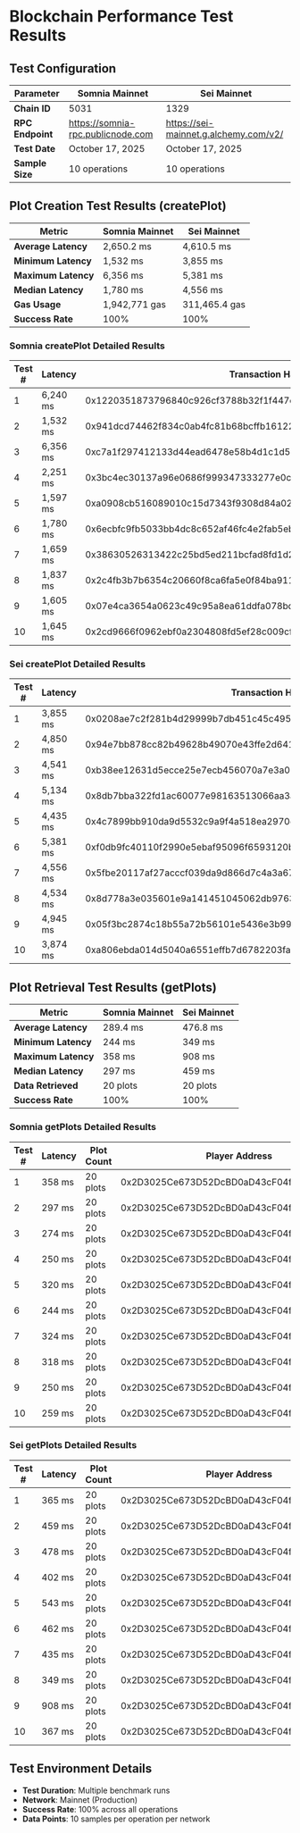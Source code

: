 # Blockchain Performance Test Results

## Test Configuration

| Parameter        | Somnia Mainnet                    | Sei Mainnet                           |
| ---------------- | --------------------------------- | ------------------------------------- |
| **Chain ID**     | 5031                              | 1329                                  |
| **RPC Endpoint** | https://somnia-rpc.publicnode.com | https://sei-mainnet.g.alchemy.com/v2/ |
| **Test Date**    | October 17, 2025                  | October 17, 2025                      |
| **Sample Size**  | 10 operations                     | 10 operations                         |

## Plot Creation Test Results (createPlot)

| Metric              | Somnia Mainnet | Sei Mainnet   |
| ------------------- | -------------- | ------------- |
| **Average Latency** | 2,650.2 ms     | 4,610.5 ms    |
| **Minimum Latency** | 1,532 ms       | 3,855 ms      |
| **Maximum Latency** | 6,356 ms       | 5,381 ms      |
| **Median Latency**  | 1,780 ms       | 4,556 ms      |
| **Gas Usage**       | 1,942,771 gas  | 311,465.4 gas |
| **Success Rate**    | 100%           | 100%          |

### Somnia createPlot Detailed Results

| Test # | Latency  | Transaction Hash                                                   | Coordinates |
| ------ | -------- | ------------------------------------------------------------------ | ----------- |
| 1      | 6,240 ms | 0x1220351873796840c926cf3788b32f1f447c8f393a646f662ca963e09f8526b7 | (-54, -74)  |
| 2      | 1,532 ms | 0x941dcd74462f834c0ab4fc81b68bcffb1612204d46e341a8c731a2f969e5f94d | (-85, -56)  |
| 3      | 6,356 ms | 0xc7a1f297412133d44ead6478e58b4d1c1d5a3b529229ee4ab41209e8a9b43fc3 | (-24, 63)   |
| 4      | 2,251 ms | 0x3bc4ec30137a96e0686f999347333277e0cd7f9a521bef4a6f76df40d17a7e02 | (10, 10)    |
| 5      | 1,597 ms | 0xa0908cb516089010c15d7343f9308d84a02cc5669aa95d71a1f0966fd827f1c5 | (58, -32)   |
| 6      | 1,780 ms | 0x6ecbfc9fb5033bb4dc8c652af46fc4e2fab5eb9cef13ea46dedfb2a137d1e07c | (-8, 45)    |
| 7      | 1,659 ms | 0x38630526313422c25bd5ed211bcfad8fd1d2fc8ae5aba807d3ae3b4f449a319c | (-35, -70)  |
| 8      | 1,837 ms | 0x2c4fb3b7b6354c20660f8ca6fa5e0f84ba9110ecfab15e76fda2476664fab878 | (33, -3)    |
| 9      | 1,605 ms | 0x07e4ca3654a0623c49c95a8ea61ddfa078bdcf39f13573a64c3b4cb5cc0f5dfc | (-56, -62)  |
| 10     | 1,645 ms | 0x2cd9666f0962ebf0a2304808fd5ef28c009cfda80fd15a5859c085996ec292cc | (-10, -10)  |

### Sei createPlot Detailed Results

| Test # | Latency  | Transaction Hash                                                   | Coordinates |
| ------ | -------- | ------------------------------------------------------------------ | ----------- |
| 1      | 3,855 ms | 0x0208ae7c2f281b4d29999b7db451c45c4954a5a6a1f77f47fdf44b11daeefbd3 | (46, 46)    |
| 2      | 4,850 ms | 0x94e7bb878cc82b49628b49070e43ffe2d6411f6918c1e2b3c1794f6c1344f9e3 | (-27, 1)    |
| 3      | 4,541 ms | 0xb38ee12631d5ecce25e7ecb456070a7e3a023531f3e09ebf84d74676204c2ba4 | (89, 93)    |
| 4      | 5,134 ms | 0x8db7bba322fd1ac60077e98163513066aa3aae1963d7d92fe41f7c94bcf0a2d7 | (10, 10)    |
| 5      | 4,435 ms | 0x4c7899bb910da9d5532c9a9f4a518ea2970d179984df17b481e1ebadb2d32a12 | (-10, -10)  |
| 6      | 5,381 ms | 0xf0db9fc40110f2990e5ebaf95096f6593120b0ab4f371f70fb4cae179d207d72 | (-78, 86)   |
| 7      | 4,556 ms | 0x5fbe20117af27acccf039da9d866d7c4a3a679864b9b7abd717c4fac1c4bf7d2 | (-54, 65)   |
| 8      | 4,534 ms | 0x8d778a3e035601e9a141451045062db976340ba9dd8a6c89cc09f9ae1b86d21b | (-38, 1)    |
| 9      | 4,945 ms | 0x05f3bc2874c18b55a72b56101e5436e3b99503525fb3bc7bf98deef034af77fe | (64, 52)    |
| 10     | 3,874 ms | 0xa806ebda014d5040a6551effb7d6782203fa796948bac2117aface2eb5ce5b57 | (22, -36)   |

## Plot Retrieval Test Results (getPlots)

| Metric              | Somnia Mainnet | Sei Mainnet |
| ------------------- | -------------- | ----------- |
| **Average Latency** | 289.4 ms       | 476.8 ms    |
| **Minimum Latency** | 244 ms         | 349 ms      |
| **Maximum Latency** | 358 ms         | 908 ms      |
| **Median Latency**  | 297 ms         | 459 ms      |
| **Data Retrieved**  | 20 plots       | 20 plots    |
| **Success Rate**    | 100%           | 100%        |

### Somnia getPlots Detailed Results

| Test # | Latency | Plot Count | Player Address                             |
| ------ | ------- | ---------- | ------------------------------------------ |
| 1      | 358 ms  | 20 plots   | 0x2D3025Ce673D52DcBD0aD43cF04f55abF15E1Df3 |
| 2      | 297 ms  | 20 plots   | 0x2D3025Ce673D52DcBD0aD43cF04f55abF15E1Df3 |
| 3      | 274 ms  | 20 plots   | 0x2D3025Ce673D52DcBD0aD43cF04f55abF15E1Df3 |
| 4      | 250 ms  | 20 plots   | 0x2D3025Ce673D52DcBD0aD43cF04f55abF15E1Df3 |
| 5      | 320 ms  | 20 plots   | 0x2D3025Ce673D52DcBD0aD43cF04f55abF15E1Df3 |
| 6      | 244 ms  | 20 plots   | 0x2D3025Ce673D52DcBD0aD43cF04f55abF15E1Df3 |
| 7      | 324 ms  | 20 plots   | 0x2D3025Ce673D52DcBD0aD43cF04f55abF15E1Df3 |
| 8      | 318 ms  | 20 plots   | 0x2D3025Ce673D52DcBD0aD43cF04f55abF15E1Df3 |
| 9      | 250 ms  | 20 plots   | 0x2D3025Ce673D52DcBD0aD43cF04f55abF15E1Df3 |
| 10     | 259 ms  | 20 plots   | 0x2D3025Ce673D52DcBD0aD43cF04f55abF15E1Df3 |

### Sei getPlots Detailed Results

| Test # | Latency | Plot Count | Player Address                             |
| ------ | ------- | ---------- | ------------------------------------------ |
| 1      | 365 ms  | 20 plots   | 0x2D3025Ce673D52DcBD0aD43cF04f55abF15E1Df3 |
| 2      | 459 ms  | 20 plots   | 0x2D3025Ce673D52DcBD0aD43cF04f55abF15E1Df3 |
| 3      | 478 ms  | 20 plots   | 0x2D3025Ce673D52DcBD0aD43cF04f55abF15E1Df3 |
| 4      | 402 ms  | 20 plots   | 0x2D3025Ce673D52DcBD0aD43cF04f55abF15E1Df3 |
| 5      | 543 ms  | 20 plots   | 0x2D3025Ce673D52DcBD0aD43cF04f55abF15E1Df3 |
| 6      | 462 ms  | 20 plots   | 0x2D3025Ce673D52DcBD0aD43cF04f55abF15E1Df3 |
| 7      | 435 ms  | 20 plots   | 0x2D3025Ce673D52DcBD0aD43cF04f55abF15E1Df3 |
| 8      | 349 ms  | 20 plots   | 0x2D3025Ce673D52DcBD0aD43cF04f55abF15E1Df3 |
| 9      | 908 ms  | 20 plots   | 0x2D3025Ce673D52DcBD0aD43cF04f55abF15E1Df3 |
| 10     | 367 ms  | 20 plots   | 0x2D3025Ce673D52DcBD0aD43cF04f55abF15E1Df3 |


## Test Environment Details

- **Test Duration**: Multiple benchmark runs
- **Network**: Mainnet (Production)
- **Success Rate**: 100% across all operations
- **Data Points**: 10 samples per operation per network
